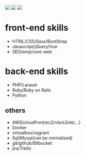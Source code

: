[![](https://raw.githubusercontent.com/yuito118/yuito118/master/profile-summary-card-output/dracula/0-profile-details.svg)](https://github.com/vn7n24fzkq/github-profile-summary-cards)
[![](https://raw.githubusercontent.com/yuito118/yuito118/master/profile-summary-card-output/dracula/1-repos-per-language.svg)](https://github.com/vn7n24fzkq/github-profile-summary-cards)
[![](https://raw.githubusercontent.com/yuito118/yuito118/master/profile-summary-card-output/dracula/2-most-commit-language.svg)](https://github.com/vn7n24fzkq/github-profile-summary-cards)

# front-end skills
- HTML/CSS/Sass/BootStrap
- Javascript/jQuery/Vue
- SEO/amp/core-web

# back-end skills
- PHP/Laravel
- Ruby/Ruby on Rails
- Python

## others
- AWS(cloudfront/ec2/rds/s3/etc...)
- Docker
- virtualbox/vagrant
- Sql(Mysql/can be normalized)
- git/github/Bitbucket
- jira/Trello
